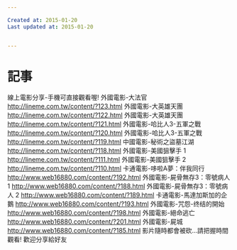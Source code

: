 ```yaml
---

Created at: 2015-01-20
Last updated at: 2015-01-20


---
```


# 記事


線上電影分享-手機可直接觀看喔!
外國電影-大法官
http://lineme.com.tw/content/?123.html
外國電影-大英雄天團
http://lineme.com.tw/content/?122.html
外國電影-大英雄天團
http://lineme.com.tw/content/?121.html
外國電影-哈比人3-五軍之戰
http://lineme.com.tw/content/?120.html
外國電影-哈比人3-五軍之戰
http://lineme.com.tw/content/?119.html
中國電影-秘術之盜墓江湖
http://lineme.com.tw/content/?118.html
外國電影-美國狙擊手 1
http://lineme.com.tw/content/?111.html
外國電影-美國狙擊手 2
http://lineme.com.tw/content/?110.html
卡通電影-哆啦A夢：伴我同行
http://www.web16880.com/content/?192.html
外國電影-屍骨無存3：零號病人 1
http://www.web16880.com/content/?188.html
外國電影-屍骨無存3：零號病人 2
http://www.web16880.com/content/?189.html
卡通電影-馬達加斯加的企鵝
http://www.web16880.com/content/?193.html
外國電影-咒怨-终结的開始
http://www.web16880.com/content/?198.html
外國電影-絕命逃亡
http://www.web16880.com/content/?201.html
外國電影-屍城
http://www.web16880.com/content/?185.html
影片隨時都會被砍...請把握時間觀看!
歡迎分享給好友

